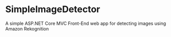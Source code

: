 # SimpleImageDetector
A simple ASP.NET Core MVC Front-End web app for detecting images using Amazon Rekognition
